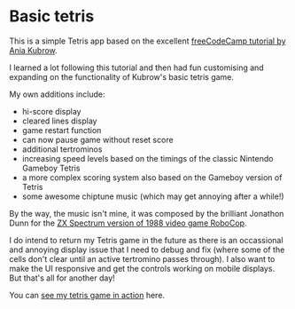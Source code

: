 # Basic tetris

This is a simple Tetris app based on the excellent [freeCodeCamp tutorial by Ania Kubrow](https://www.youtube.com/watch?v=rAUn1Lom6dw).

I learned a lot following this tutorial and then had fun customising and expanding on the functionality of Kubrow's basic tetris game.

My own additions include:

- hi-score display
- cleared lines display
- game restart function
- can now pause game without reset score
- additional tertrominos
- increasing speed levels based on the timings of the classic Nintendo Gameboy Tetris
- a more complex scoring system also based on the Gameboy version of Tetris
- some awesome chiptune music (which may get annoying after a while!)

By the way, the music isn't mine, it was composed by the brilliant Jonathon Dunn for the [ZX Spectrum version of 1988 video game RoboCop](https://youtu.be/9_JguaRYkpg).

I do intend to return my Tetris game in the future as there is an occassional and annoying display issue that I need to debug and fix (where some of the cells don't clear until an active tertromino passes through). I also want to make the UI responsive and get the controls working on mobile displays. But that's all for another day!

You can [see my tetris game in action](https://caffeinated-tetris.netlify.app/) here.

